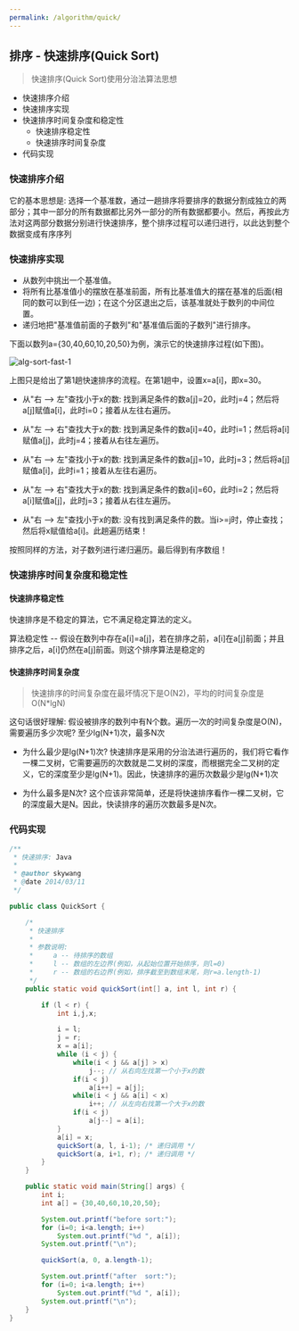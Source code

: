 ```yaml
---
permalink: /algorithm/quick/
---
```


## 排序 - 快速排序(Quick Sort)

> 快速排序(Quick Sort)使用分治法算法思想

* 快速排序介绍
* 快速排序实现
* 快速排序时间复杂度和稳定性
    * 快速排序稳定性
    * 快速排序时间复杂度
* 代码实现

### 快速排序介绍

它的基本思想是: 选择一个基准数，通过一趟排序将要排序的数据分割成独立的两部分；其中一部分的所有数据都比另外一部分的所有数据都要小。然后，再按此方法对这两部分数据分别进行快速排序，整个排序过程可以递归进行，以此达到整个数据变成有序序列

### 快速排序实现

* 从数列中挑出一个基准值。
* 将所有比基准值小的摆放在基准前面，所有比基准值大的摆在基准的后面(相同的数可以到任一边)；在这个分区退出之后，该基准就处于数列的中间位置。
* 递归地把"基准值前面的子数列"和"基准值后面的子数列"进行排序。

下面以数列a={30,40,60,10,20,50}为例，演示它的快速排序过程(如下图)。

![alg-sort-fast-1](/knowledge/assets/images/algorithm/sort/quick/alg-sort-fast-1.jpg)

上图只是给出了第1趟快速排序的流程。在第1趟中，设置x=a[i]，即x=30。

* 从"右 --> 左"查找小于x的数: 找到满足条件的数a[j]=20，此时j=4；然后将a[j]赋值a[i]，此时i=0；接着从左往右遍历。

* 从"左 --> 右"查找大于x的数: 找到满足条件的数a[i]=40，此时i=1；然后将a[i]赋值a[j]，此时j=4；接着从右往左遍历。

* 从"右 --> 左"查找小于x的数: 找到满足条件的数a[j]=10，此时j=3；然后将a[j]赋值a[i]，此时i=1；接着从左往右遍历。

* 从"左 --> 右"查找大于x的数: 找到满足条件的数a[i]=60，此时i=2；然后将a[i]赋值a[j]，此时j=3；接着从右往左遍历。

* 从"右 --> 左"查找小于x的数: 没有找到满足条件的数。当i>=j时，停止查找；然后将x赋值给a[i]。此趟遍历结束！

按照同样的方法，对子数列进行递归遍历。最后得到有序数组！

### 快速排序时间复杂度和稳定性

#### 快速排序稳定性

快速排序是不稳定的算法，它不满足稳定算法的定义。

算法稳定性 -- 假设在数列中存在a[i]=a[j]，若在排序之前，a[i]在a[j]前面；并且排序之后，a[i]仍然在a[j]前面。则这个排序算法是稳定的

#### 快速排序时间复杂度

> 快速排序的时间复杂度在最坏情况下是O(N2)，平均的时间复杂度是O(N*lgN)

这句话很好理解: 假设被排序的数列中有N个数。遍历一次的时间复杂度是O(N)，需要遍历多少次呢? 至少lg(N+1)次，最多N次

* 为什么最少是lg(N+1)次? 快速排序是采用的分治法进行遍历的，我们将它看作一棵二叉树，它需要遍历的次数就是二叉树的深度，而根据完全二叉树的定义，它的深度至少是lg(N+1)。因此，快速排序的遍历次数最少是lg(N+1)次

* 为什么最多是N次? 这个应该非常简单，还是将快速排序看作一棵二叉树，它的深度最大是N。因此，快读排序的遍历次数最多是N次。

### 代码实现

```java
/**
 * 快速排序: Java
 *
 * @author skywang
 * @date 2014/03/11
 */

public class QuickSort {

    /*
     * 快速排序
     *
     * 参数说明: 
     *     a -- 待排序的数组
     *     l -- 数组的左边界(例如，从起始位置开始排序，则l=0)
     *     r -- 数组的右边界(例如，排序截至到数组末尾，则r=a.length-1)
     */
    public static void quickSort(int[] a, int l, int r) {

        if (l < r) {
            int i,j,x;

            i = l;
            j = r;
            x = a[i];
            while (i < j) {
                while(i < j && a[j] > x)
                    j--; // 从右向左找第一个小于x的数
                if(i < j)
                    a[i++] = a[j];
                while(i < j && a[i] < x)
                    i++; // 从左向右找第一个大于x的数
                if(i < j)
                    a[j--] = a[i];
            }
            a[i] = x;
            quickSort(a, l, i-1); /* 递归调用 */
            quickSort(a, i+1, r); /* 递归调用 */
        }
    }

    public static void main(String[] args) {
        int i;
        int a[] = {30,40,60,10,20,50};

        System.out.printf("before sort:");
        for (i=0; i<a.length; i++)
            System.out.printf("%d ", a[i]);
        System.out.printf("\n");

        quickSort(a, 0, a.length-1);

        System.out.printf("after  sort:");
        for (i=0; i<a.length; i++)
            System.out.printf("%d ", a[i]);
        System.out.printf("\n");
    }
}
```


